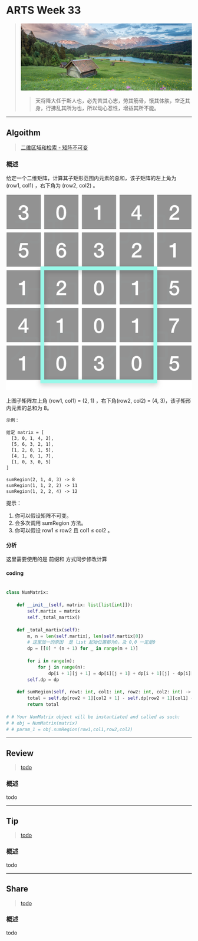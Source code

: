 # ARTS Week 33

> ![](https://github.com/Carmenliukang/ARTS/blob/master/image/33/1.jpg)
>> 天将降大任于斯人也，必先苦其心志，劳其筋骨，饿其体肤，空乏其身，行拂乱其所为也，所以动心忍性，增益其所不能。

***

## Algoithm

> [二维区域和检索 - 矩阵不可变](https://leetcode-cn.com/problems/range-sum-query-2d-immutable)

### 概述

给定一个二维矩阵，计算其子矩形范围内元素的总和，该子矩阵的左上角为 (row1, col1) ，右下角为 (row2, col2) 。

![](https://github.com/Carmenliukang/ARTS/blob/master/image/33/2.png)

上图子矩阵左上角 (row1, col1) = (2, 1) ，右下角(row2, col2) = (4, 3)，该子矩形内元素的总和为 8。

    示例：
    
    给定 matrix = [
      [3, 0, 1, 4, 2],
      [5, 6, 3, 2, 1],
      [1, 2, 0, 1, 5],
      [4, 1, 0, 1, 7],
      [1, 0, 3, 0, 5]
    ]

    sumRegion(2, 1, 4, 3) -> 8
    sumRegion(1, 1, 2, 2) -> 11
    sumRegion(1, 2, 2, 4) -> 12

提示：

1. 你可以假设矩阵不可变。
2. 会多次调用 sumRegion 方法。
3. 你可以假设 row1 ≤ row2 且 col1 ≤ col2 。

#### 分析

这里需要使用的是 前缀和 方式同步修改计算

#### coding

```python

class NumMatrix:

    def __init__(self, matrix: list[list[int]]):
        self.martix = matrix
        self._total_martix()

    def _total_martix(self):
        m, n = len(self.martix), len(self.martix[0])
        # 这里加一的原因  是 list 起始位置都为0。及 0,0 一定是0
        dp = [[0] * (n + 1) for _ in range(m + 1)]

        for i in range(m):
            for j in range(n):
                dp[i + 1][j + 1] = dp[i][j + 1] + dp[i + 1][j] - dp[i][j] + self.martix[i][j]
        self.dp = dp

    def sumRegion(self, row1: int, col1: int, row2: int, col2: int) -> int:
        total = self.dp[row2 + 1][col2 + 1] - self.dp[row2 + 1][col1] - self.dp[row1][col2 + 1] + self.dp[row1][col1]
        return total

# # Your NumMatrix object will be instantiated and called as such:
# # obj = NumMatrix(matrix)
# # param_1 = obj.sumRegion(row1,col1,row2,col2)


```

***

## Review

> [todo](todo)

### 概述

todo

***

## Tip

> [todo](todo)

### 概述

todo

***

## Share

> [todo](todo)

### 概述

todo